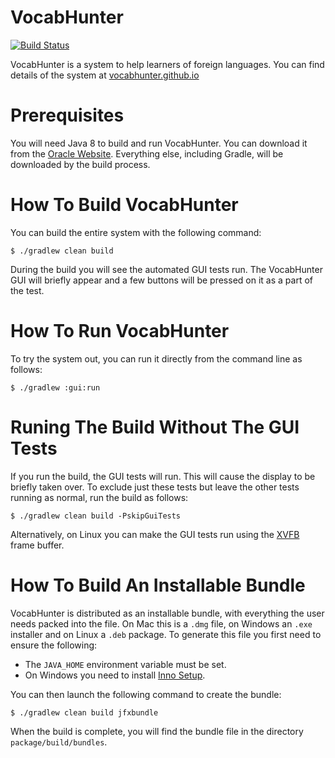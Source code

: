 # VocabHunter

[![Build Status](https://travis-ci.org/VocabHunter/VocabHunter.svg?branch=master)](https://travis-ci.org/VocabHunter/VocabHunter)

VocabHunter is a system to help learners of foreign languages.  You can find details of the system at [vocabhunter.github.io](http://vocabhunter.github.io/)

# Prerequisites

You will need Java 8 to build and run VocabHunter.  You can download it from the [Oracle Website](http://www.oracle.com/technetwork/java/javase/downloads/index.html).  Everything else, including Gradle, will be downloaded by the build process.

# How To Build VocabHunter

You can build the entire system with the following command:
~~~
$ ./gradlew clean build
~~~

During the build you will see the automated GUI tests run.  The VocabHunter GUI will briefly appear and a few buttons will be pressed on it as a part of the test.

# How To Run VocabHunter

To try the system out, you can run it directly from the command line as follows:
~~~
$ ./gradlew :gui:run
~~~

# Runing The Build Without The GUI Tests

If you run the build, the GUI tests will run.  This will cause the display to be briefly taken over.  To exclude just these tests but leave the other tests running as normal, run the build as follows:
~~~
$ ./gradlew clean build -PskipGuiTests
~~~

Alternatively, on Linux you can make the GUI tests run using the [XVFB](https://en.wikipedia.org/wiki/Xvfb) frame buffer.

# How To Build An Installable Bundle

VocabHunter is distributed as an installable bundle, with everything the user needs packed into the file.  On Mac this is a `.dmg` file, on Windows an `.exe` installer and on Linux a `.deb` package.  To generate this file you first need to ensure the following:
* The `JAVA_HOME` environment variable must be set.
* On Windows you need to install [Inno Setup](http://www.jrsoftware.org/isdl.php).

You can then launch the following command to create the bundle:
~~~
$ ./gradlew clean build jfxbundle
~~~

When the build is complete, you will find the bundle file in the directory `package/build/bundles`.

